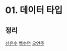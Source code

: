 # 01. 데이터 타입

## 정리
[신은수](https://github.com/StudywithmeJS/Core-JavaScript/blob/main/week01/eunsu.md)
[백수연](https://github.com/StudywithmeJS/Core-JavaScript/blob/main/week01/sypaik.md)
[오연주](https://github.com/StudywithmeJS/Core-JavaScript/blob/main/week01/yeonju.md)
